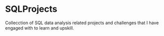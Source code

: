 # SQLProjects
 Collecction of SQL data analysis related projects and challenges that I have engaged with to learn and upskill.
